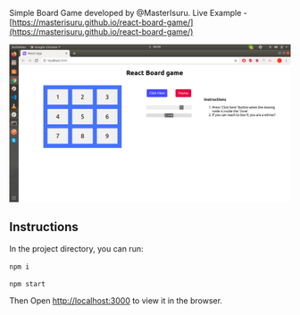 Simple Board Game developed by @MasterIsuru.
Live Example - [https://masterisuru.github.io/react-board-game/](https://masterisuru.github.io/react-board-game/)

![](img.png)

## Instructions

In the project directory, you can run:

`npm i`

`npm start`

Then Open [http://localhost:3000](http://localhost:3000) to view it in the browser.
